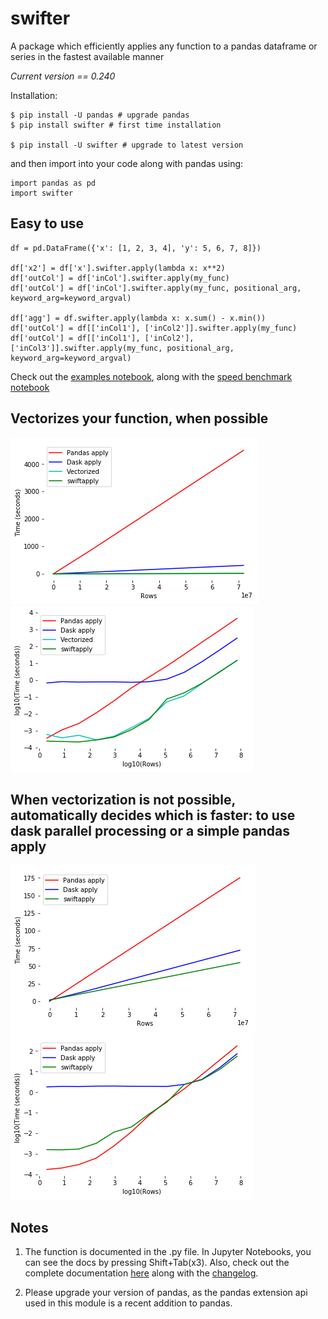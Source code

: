 # swifter
A package which efficiently applies any function to a pandas dataframe or series in the fastest available manner

*Current version == 0.240*

Installation:
```
$ pip install -U pandas # upgrade pandas
$ pip install swifter # first time installation

$ pip install -U swifter # upgrade to latest version
``` 

and then import into your code along with pandas using:
```
import pandas as pd
import swifter
```

## Easy to use
```
df = pd.DataFrame({'x': [1, 2, 3, 4], 'y': 5, 6, 7, 8]})

df['x2'] = df['x'].swifter.apply(lambda x: x**2)
df['outCol'] = df['inCol'].swifter.apply(my_func)
df['outCol'] = df['inCol'].swifter.apply(my_func, positional_arg, keyword_arg=keyword_argval)

df['agg'] = df.swifter.apply(lambda x: x.sum() - x.min())
df['outCol'] = df[['inCol1'], ['inCol2']].swifter.apply(my_func)
df['outCol'] = df[['inCol1'], ['inCol2'], ['inCol3']].swifter.apply(my_func, positional_arg, keyword_arg=keyword_argval)
```

Check out the [examples notebook](examples/swiftapply_examples.ipynb), along with the [speed benchmark notebook](examples/swiftapply_speedcomparison.ipynb)

## Vectorizes your function, when possible
![Alt text](/assets/vectorizes_when_possible_real.png?raw=true)
![Alt text](/assets/vectorizes_when_possible_log10.png?raw=true)

## When vectorization is not possible, automatically decides which is faster: to use dask parallel processing or a simple pandas apply
![Alt text](/assets/multiprocessing_v_single_real.png?raw=true)
![Alt text](/assets/multiprocessing_v_single_log10.png?raw=true)

## Notes
1. The function is documented in the .py file. In Jupyter Notebooks, you can see the docs by pressing Shift+Tab(x3). Also, check out the complete documentation [here](docs/documentation.md) along with the [changelog](docs/changelog.md).

2. Please upgrade your version of pandas, as the pandas extension api used in this module is a recent addition to pandas.
